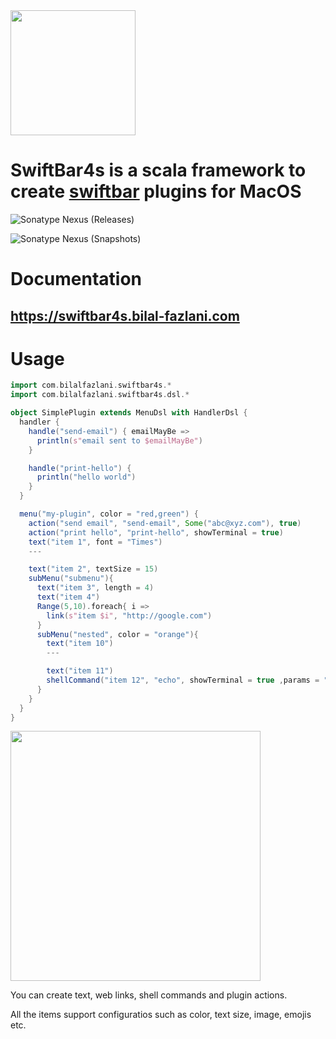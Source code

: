 <a href="https://swiftbar4s.bilal-fazlani.com">
  <img src="docs/images/logo-svg.svg" width=200 />
</a>

# SwiftBar4s is a scala framework to create [swiftbar](https://github.com/swiftbar/SwiftBar) plugins for MacOS

![Sonatype Nexus (Releases)](https://img.shields.io/nexus/r/com.bilal-fazlani/swiftbar4s_3.0.0-RC3?color=green&label=RELEASE%20VERSION&server=https%3A%2F%2Foss.sonatype.org&style=for-the-badge)

![Sonatype Nexus (Snapshots)](https://img.shields.io/nexus/s/com.bilal-fazlani/swiftbar4s_3.0.0-RC3?label=SNAPSHOT%20VERSION&server=https%3A%2F%2Foss.sonatype.org&style=for-the-badge)

# Documentation

## https://swiftbar4s.bilal-fazlani.com

# Usage

```scala
import com.bilalfazlani.swiftbar4s.*
import com.bilalfazlani.swiftbar4s.dsl.*

object SimplePlugin extends MenuDsl with HandlerDsl {
  handler {
    handle("send-email") { emailMayBe =>
      println(s"email sent to $emailMayBe")
    }

    handle("print-hello") {
      println("hello world")
    }
  }

  menu("my-plugin", color = "red,green") {
    action("send email", "send-email", Some("abc@xyz.com"), true)
    action("print hello", "print-hello", showTerminal = true)
    text("item 1", font = "Times")
    ---

    text("item 2", textSize = 15)
    subMenu("submenu"){
      text("item 3", length = 4)
      text("item 4")
      Range(5,10).foreach{ i =>
        link(s"item $i", "http://google.com")
      }
      subMenu("nested", color = "orange"){
        text("item 10")
        ---

        text("item 11")
        shellCommand("item 12", "echo", showTerminal = true ,params = "hello world", "sds")
      }
    }
  }
}
```

<img src="docs/images/demo.png" width=400 />

You can create text, web links, shell commands and plugin actions.

All the items support configuratios such as color, text size, image, emojis etc.

